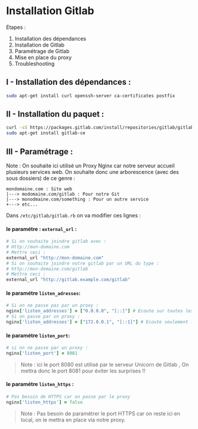 # Installation Gitlab 

Etapes :

1. Installation des dépendances 
2. Installation de Gitlab
3. Paramétrage de Gitlab
4. Mise en place du proxy
5. Troubleshooting

## I - Installation des dépendances :

```bash
sudo apt-get install curl openssh-server ca-certificates postfix
```

## II - Installation du paquet :

```bash
curl -sS https://packages.gitlab.com/install/repositories/gitlab/gitlab-ce/script.deb.sh | sudo bash
sudo apt-get install gitlab-ce
```

## III - Paramétrage :

Note : On souhaite ici utilisé un Proxy Nginx car notre serveur accueil plusieurs services web.
On souhaite donc une arborescence (avec des sous dossiers) de ce genre :
```
mondomaine.com : Site web
|---> modomaine.com/gitlab : Pour notre Git
|---> monodmaine.com/something : Pour un autre service
+---> etc...
```
Dans ``` /etc/gitlab/gitlab.rb ``` on va modifier ces lignes :

#### le paramétre : ```external_url``` :

```ruby
# Si on souhaite joindre gitlab avec :
# Http://mon-domaine.com
# Mettre ceci :
external_url "http://mon-domaine.com"
# Si on souhaite joindre notre gitlab par un URL du type :
# http://mon-domaine.com/gitlab
# Mettre ceci :
external_url "http://gitlab.example.com/gitlab"
```

#### le paramétre ```listen_adresses```:

```ruby
# Si on ne passe pas par un proxy :
nginx['listen_addresses'] = ["0.0.0.0", "[::]"] # Ecoute sur toutes les ipv4 et ipv6
# Si on passe par un proxy : 
nginx['listen_addresses'] = ["172.0.0.1", "[::1]"] # Ecoute seulement locale
```

#### le paramétre ```listen_port```:

```ruby
# si on ne passe par un proxy :
nginx['listen_port'] = 8081
```
> Note : ici le port 8080 est utilisé par le serveur Unicorn de Gitlab , On mettra donc le port 8081 pour éviter les surprises !!

#### le paramétre ```listen_https``` :

```ruby
# Pas besoin de HTTPS car on passe par le proxy
nginx['listen_https'] = false
```
> Note : Pas besoin de paramétrer le port HTTPS car on reste ici en local, on le mettra en place via notre proxy.